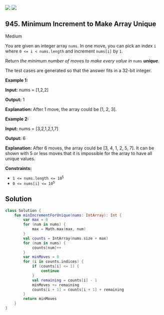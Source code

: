 [![](https://img.shields.io/github/stars/javadev/LeetCode-in-Kotlin?label=Stars&style=flat-square)](https://github.com/javadev/LeetCode-in-Kotlin)
[![](https://img.shields.io/github/forks/javadev/LeetCode-in-Kotlin?label=Fork%20me%20on%20GitHub%20&style=flat-square)](https://github.com/javadev/LeetCode-in-Kotlin/fork)

## 945\. Minimum Increment to Make Array Unique

Medium

You are given an integer array `nums`. In one move, you can pick an index `i` where `0 <= i < nums.length` and increment `nums[i]` by `1`.

Return _the minimum number of moves to make every value in_ `nums` _**unique**_.

The test cases are generated so that the answer fits in a 32-bit integer.

**Example 1:**

**Input:** nums = [1,2,2]

**Output:** 1

**Explanation:** After 1 move, the array could be [1, 2, 3].

**Example 2:**

**Input:** nums = [3,2,1,2,1,7]

**Output:** 6

**Explanation:** After 6 moves, the array could be [3, 4, 1, 2, 5, 7]. It can be shown with 5 or less moves that it is impossible for the array to have all unique values.

**Constraints:**

*   <code>1 <= nums.length <= 10<sup>5</sup></code>
*   <code>0 <= nums[i] <= 10<sup>5</sup></code>

## Solution

```kotlin
class Solution {
    fun minIncrementForUnique(nums: IntArray): Int {
        var max = 0
        for (num in nums) {
            max = Math.max(max, num)
        }
        val counts = IntArray(nums.size + max)
        for (num in nums) {
            counts[num]++
        }
        var minMoves = 0
        for (i in counts.indices) {
            if (counts[i] <= 1) {
                continue
            }
            val remaining = counts[i] - 1
            minMoves += remaining
            counts[i + 1] = counts[i + 1] + remaining
        }
        return minMoves
    }
}
```
